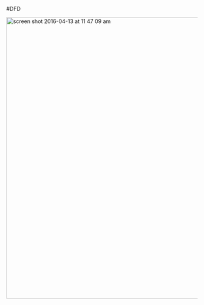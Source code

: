 #DFD

<img width="741" alt="screen shot 2016-04-13 at 11 47 09 am" src="https://cloud.githubusercontent.com/assets/17163721/14501733/8519c52c-016d-11e6-8b55-9b866300494f.png">

